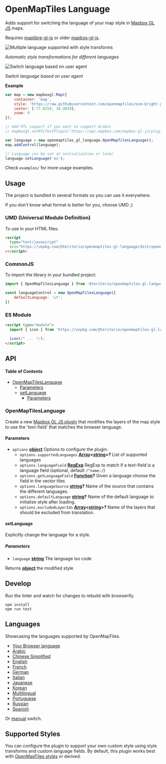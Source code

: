 # OpenMapTiles Language

Adds support for switching the language of your map style in [Mapbox GL JS](https://www.mapbox.com/mapbox-gl-js/) maps.

Requires [maplibre-gl-js](https://maplibre.org/projects/#js) or older [mapbox-gl-js](https://github.com/mapbox/mapbox-gl-js).

![Multiple language supported with style transforms](https://cloud.githubusercontent.com/assets/1288339/26266912/89b1b6ba-3cb5-11e7-9964-49f51290d627.gif)

_Automatic style transformations for different languages_

![Switch language based on user agent](https://cloud.githubusercontent.com/assets/1288339/26269878/742cdb02-3cc5-11e7-8479-c6ab3f0f8a82.gif)

_Switch language based on user agent_

**Example**

```javascript
var map = new mapboxgl.Map({
    container: 'map',
    style: 'https://raw.githubusercontent.com/openmaptiles/osm-bright-gl-style/gh-pages/style-local.json',
    center: [-77.0259, 38.9010],
    zoom: 9
});

// Add RTL support if you want to support Arabic
// mapboxgl.setRTLTextPlugin('https://api.mapbox.com/mapbox-gl-js/plugins/mapbox-gl-rtl-text/v0.10.1/mapbox-gl-rtl-text.js');

var language = new openmaptiles_gl_language.OpenMapTilesLanguage();
map.addControl(language);

// Language can be set at initialization or later
language.setLanguage('es');
```

Check `examples/` for more usage examples.

## Usage

The project is bundled in several formats so you can use it everywhere.

If you don't know what format is better for you, choose UMD ;)

### UMD (Universal Module Definition)

To use in your HTML files:

```html
<script
  type="text/javascript"
  src="https://unpkg.com/@teritorio/openmaptiles-gl-language/dist/openmaptiles_gl_language.umd.production.min.js"
></script>
```

### CommonJS

To import the library in your bundled project:

```js
import { OpenMapTilesLanguage } from '@teritorio/openmaptiles-gl-language'

const languageControl = new OpenMapTilesLanguage({
    defaultLanguage: 'it',
})
```

### ES Module

```html
<script type="module">
  import { icon } from 'https://unpkg.com/@teritorio/openmaptiles-gl-language/dist/openmaptiles_gl_language.esm.js';

  icon(/* ... */);
</script>
```

## API

<!-- Generated by documentation.js. Update this documentation by updating the source code. -->

#### Table of Contents

-   [OpenMapTilesLanguage](#openmaptileslanguage)
    -   [Parameters](#parameters)
    -   [setLanguage](#setlanguage)
        -   [Parameters](#parameters-1)

### OpenMapTilesLanguage

Create a new [Mapbox GL JS plugin](https://www.mapbox.com/blog/build-mapbox-gl-js-plugins/) that
modifies the layers of the map style to use the 'text-field' that matches the browser language.

#### Parameters

-   `options` **[object](https://developer.mozilla.org/docs/Web/JavaScript/Reference/Global_Objects/Object)** Options to configure the plugin.
    -   `options.supportedLanguages` **[Array](https://developer.mozilla.org/docs/Web/JavaScript/Reference/Global_Objects/Array)&lt;[string](https://developer.mozilla.org/docs/Web/JavaScript/Reference/Global_Objects/String)>?** List of supported languages
    -   `options.languageField` **[RegExp](https://developer.mozilla.org/docs/Web/JavaScript/Reference/Global_Objects/RegExp)** RegExp to match if a text-field is a language field (optional, default `/^name:/`)
    -   `options.getLanguageField` **[Function](https://developer.mozilla.org/docs/Web/JavaScript/Reference/Statements/function)?** Given a language choose the field in the vector tiles
    -   `options.languageSource` **[string](https://developer.mozilla.org/docs/Web/JavaScript/Reference/Global_Objects/String)?** Name of the source that contains the different languages.
    -   `options.defaultLanguage` **[string](https://developer.mozilla.org/docs/Web/JavaScript/Reference/Global_Objects/String)?** Name of the default language to initialize style after loading.
    -   `options.excludedLayerIds` **[Array](https://developer.mozilla.org/docs/Web/JavaScript/Reference/Global_Objects/Array)&lt;[string](https://developer.mozilla.org/docs/Web/JavaScript/Reference/Global_Objects/String)>?** Name of the layers that should be excluded from translation.

#### setLanguage

Explicitly change the language for a style.

##### Parameters

-   `language` **[string](https://developer.mozilla.org/docs/Web/JavaScript/Reference/Global_Objects/String)** The language iso code

Returns **[object](https://developer.mozilla.org/docs/Web/JavaScript/Reference/Global_Objects/Object)** the modified style

## Develop

Run the linter and watch for changes to rebuild with browserify.

    npm install
    npm run test

## Languages

Showcasing the languages supported by OpenMapTiles.

-   [Your Browser language](https://teritorio.github.io/openmaptiles-gl-language/examples/browser.html)
-   [Arabic](https://teritorio.github.io/openmaptiles-gl-language/examples/ar.html)
-   [Chinese Simplified](https://teritorio.github.io/openmaptiles-gl-language/examples/zh.html)
-   [English](https://teritorio.github.io/openmaptiles-gl-language/examples/en.html)
-   [French](https://teritorio.github.io/openmaptiles-gl-language/examples/fr.html)
-   [German](https://teritorio.github.io/openmaptiles-gl-language/examples/de.html)
-   [Italian](https://teritorio.github.io/openmaptiles-gl-language/examples/it.html)
-   [Japanese](https://teritorio.github.io/openmaptiles-gl-language/examples/ja.html)
-   [Korean](https://teritorio.github.io/openmaptiles-gl-language/examples/ko.html)
-   [Multilingual](https://teritorio.github.io/openmaptiles-gl-language/examples/multilingual.html)
-   [Portuguese](https://teritorio.github.io/openmaptiles-gl-language/examples/pt.html)
-   [Russian](https://teritorio.github.io/openmaptiles-gl-language/examples/ru.html)
-   [Spanish](https://teritorio.github.io/openmaptiles-gl-language/examples/es.html)

Or [manual](https://teritorio.github.io/openmaptiles-gl-language/examples/manual.html) switch.

## Supported Styles

You can configure the plugin to support your own custom style using style transforms and custom language fields.
By default, this plugin works best with [OpenMapTiles styles](https://openmaptiles.org/styles/) or derived.
